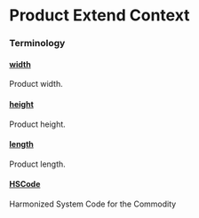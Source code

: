 # Product Extend Context <a name="ExtProduct"></a>

### Terminology

<h4 id="width"><a href="#width">width</a></h4>

Product width.

<h4 id="height"><a href="#height">height</a></h4>

Product height.

<h4 id="length"><a href="#length">length</a></h4>

Product length.

<h4 id="HSCode"><a href="#HSCode">HSCode</a></h4>

Harmonized System Code for the Commodity
